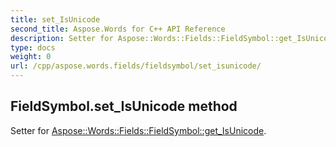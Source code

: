 ```yaml
---
title: set_IsUnicode
second_title: Aspose.Words for C++ API Reference
description: Setter for Aspose::Words::Fields::FieldSymbol::get_IsUnicode. 
type: docs
weight: 0
url: /cpp/aspose.words.fields/fieldsymbol/set_isunicode/
---
```

## FieldSymbol.set_IsUnicode method


Setter for [Aspose::Words::Fields::FieldSymbol::get_IsUnicode](./get_isunicode/).

